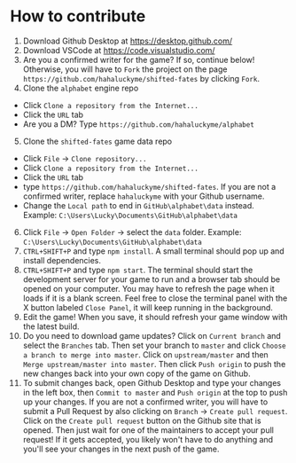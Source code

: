 # How to contribute

1. Download Github Desktop at https://desktop.github.com/
2. Download VSCode at https://code.visualstudio.com/
3. Are you a confirmed writer for the game? If so, continue below! Otherwise, you will have to `Fork` the project on the page `https://github.com/hahaluckyme/shifted-fates` by clicking `Fork`.
4. Clone the `alphabet` engine repo
  * Click `Clone a repository from the Internet...`
  * Click the `URL` tab
  * Are you a DM? Type `https://github.com/hahaluckyme/alphabet`
5. Clone the `shifted-fates` game data repo
  * Click `File` -> `Clone repository...`
  * Click `Clone a repository from the Internet...`
  * Click the `URL` tab
  * type `https://github.com/hahaluckyme/shifted-fates`. If you are not a confirmed writer, replace `hahaluckyme` with your Github username.
  * Change the `Local path` to end in `GitHub\alphabet\data` instead. Example: `C:\Users\Lucky\Documents\GitHub\alphabet\data`
6. Click `File` -> `Open Folder` -> select the `data` folder. Example: `C:\Users\Lucky\Documents\GitHub\alphabet\data`
7. `CTRL+SHIFT+P` and type `npm install`. A small terminal should pop up and install dependencies.
8. `CTRL+SHIFT+P` and type `npm start`. The terminal should start the development server for your game to run and a browser tab should be opened on your computer. You may have to refresh the page when it loads if it is a blank screen. Feel free to close the terminal panel with the X button labeled `Close Panel`, it will keep running in the background.
9. Edit the game! When you save, it should refresh your game window with the latest build.
10. Do you need to download game updates? Click on `Current branch` and select the `Branches` tab. Then set your branch to `master` and click `Choose a branch to merge into master`. Click on `upstream/master` and then `Merge upstream/master into master`. Then click `Push origin` to push the new changes back into your own copy of the game on Github.
11. To submit changes back, open Github Desktop and type your changes in the left box, then `Commit to master` and `Push origin` at the top to push up your changes. If you are not a confirmed writer, you will have to submit a Pull Request by also clicking on `Branch` -> `Create pull request`. Click on the `Create pull request` button on the Github site that is opened. Then just wait for one of the maintainers to accept your pull request! If it gets accepted, you likely won't have to do anything and you'll see your changes in the next push of the game.
